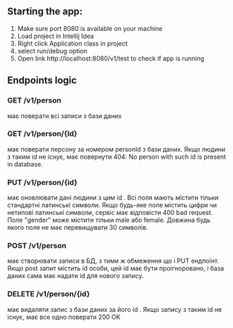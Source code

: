 ## Starting the app:

1. Make sure port 8080 is available on your machine
2. Load project in Intellij Idea
3. Right click Application class in project
4. select run/debug option
5. Open link http://localhost:8080/v1/test to check if app is running

## Endpoints logic
### GET /v1/person
має поверати всі записи з бази даних

### GET /v1/person/{Id}
має поверати персону за номером personId з бази даних. Якщо людини з таким id не існує, має повернути 404: No person with such id is present in database.

### PUT /v1/person/{id}
має оновлювати дані людини з цим id . Всі поля мають містити тільки стандартні латинські символи. Якщо будь-яке поле містить цифри чи нетипові латинські символи, сервіс має відповісти 400 bad request. Поле "gender" може містити тільки male або female. Довжина будь якого поля не має перевищувати 30 символів.

### POST /v1/person
має створювати записи в БД, з тими ж обмеження що і PUT ендпоїнт. Якщо post запит містить id особи, цей id має бути проігноровано, і база даних сама має надати id для нового запису.

### DELETE /v1/person/{id}
має видаляти запис з бази даних за його id . Якщо запису з таким id не існує, має все одно поверати 200 OK